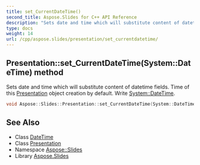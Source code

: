 ```yaml
---
title: set_CurrentDateTime()
second_title: Aspose.Slides for C++ API Reference
description: "Sets date and time which will substitute content of datetime fields. Time of this Presentation object creation by default. Write System::DateTime."
type: docs
weight: 14
url: /cpp/aspose.slides/presentation/set_currentdatetime/
---
```

## Presentation::set_CurrentDateTime(System::DateTime) method


Sets date and time which will substitute content of datetime fields. Time of this [Presentation](../) object creation by default. Write [System::DateTime](../../../system/datetime/).

```cpp
void Aspose::Slides::Presentation::set_CurrentDateTime(System::DateTime value) override
```

## See Also

* Class [DateTime](../../system/datetime/)
* Class [Presentation](./)
* Namespace [Aspose::Slides](../)
* Library [Aspose.Slides](../../)
